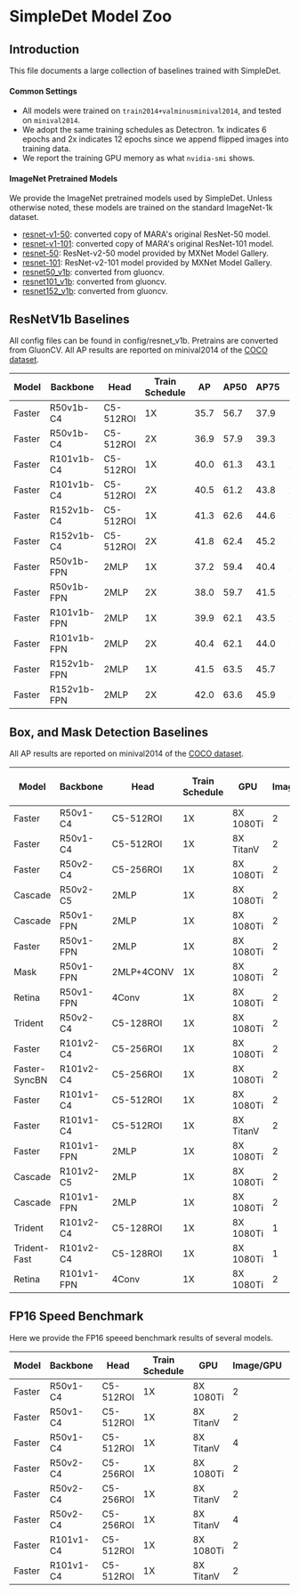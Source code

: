 # SimpleDet Model Zoo

## Introduction

This file documents a large collection of baselines trained with SimpleDet.

#### Common Settings
- All models were trained on ```train2014+valminusminival2014```, and tested on ```minival2014```.
- We adopt the same training schedules as Detectron. 1x indicates 6 epochs and 2x indicates 12 epochs since we append flipped images into training data.
- We report the training GPU memory as what ```nvidia-smi``` shows.

#### ImageNet Pretrained Models

We provide the ImageNet pretrained models used by SimpleDet. Unless otherwise noted, these models are trained on the standard ImageNet-1k dataset.

- [resnet-v1-50](https://simpledet-model.oss-cn-beijing.aliyuncs.com/resnet-v1-50-0000.params): converted copy of MARA's original ResNet-50 model.
- [resnet-v1-101](https://simpledet-model.oss-cn-beijing.aliyuncs.com/resnet-v1-101-0000.params): converted copy of MARA's original ResNet-101 model.
- [resnet-50](https://simpledet-model.oss-cn-beijing.aliyuncs.com/resnet-50-0000.params): ResNet-v2-50 model provided by MXNet Model Gallery.
- [resnet-101](https://simpledet-model.oss-cn-beijing.aliyuncs.com/resnet-101-0000.params): ResNet-v2-101 model provided by MXNet Model Gallery.
- [resnet50_v1b](https://simpledet-model.oss-cn-beijing.aliyuncs.com/resnet50_v1b-0000.params):
converted from gluoncv.
- [resnet101_v1b](https://simpledet-model.oss-cn-beijing.aliyuncs.com/resnet101_v1b-0000.params):
converted from gluoncv.
- [resnet152_v1b](https://simpledet-model.oss-cn-beijing.aliyuncs.com/resnet152_v1b-0000.params):
converted from gluoncv.

## ResNetV1b Baselines
All config files can be found in config/resnet_v1b.
Pretrains are converted from GluonCV. 
All AP results are reported on minival2014 of the [COCO dataset](http://cocodataset.org).

|Model|Backbone|Head|Train Schedule|AP|AP50|AP75|APs|APm|APl|
|-----|--------|----|--------------|--|----|----|---|---|---|
|Faster|R50v1b-C4|C5-512ROI|1X|35.7|56.7|37.9|18.6|40.4|48.1|
|Faster|R50v1b-C4|C5-512ROI|2X|36.9|57.9|39.3|19.9|41.4|50.2|
|Faster|R101v1b-C4|C5-512ROI|1X|40.0|61.3|43.1|21.5|44.8|54.3|
|Faster|R101v1b-C4|C5-512ROI|2X|40.5|61.2|43.8|22.5|44.8|55.4|
|Faster|R152v1b-C4|C5-512ROI|1X|41.3|62.6|44.6|23.4|46.2|55.6|
|Faster|R152v1b-C4|C5-512ROI|2X|41.8|62.4|45.2|23.2|46.0|56.9|
|Faster|R50v1b-FPN|2MLP|1X|37.2|59.4|40.4|22.3|41.3|47.6|
|Faster|R50v1b-FPN|2MLP|2X|38.0|59.7|41.5|22.2|41.6|48.8|
|Faster|R101v1b-FPN|2MLP|1X|39.9|62.1|43.5|23.1|44.4|51.1|
|Faster|R101v1b-FPN|2MLP|2X|40.4|62.1|44.0|23.2|44.4|52.7|
|Faster|R152v1b-FPN|2MLP|1X|41.5|63.5|45.7|24.7|46.0|53.3|
|Faster|R152v1b-FPN|2MLP|2X|42.0|63.6|45.9|24.8|45.9|55.0|

## Box, and Mask Detection Baselines
All AP results are reported on minival2014 of the [COCO dataset](http://cocodataset.org).

|Model|Backbone|Head|Train Schedule|GPU|Image/GPU|FP16|Train MEM|Train Speed|Box AP(Mask AP)|Link|
|-----|--------|----|--------------|---|---------|----|---------|-----------|---------------|----|
|Faster|R50v1-C4|C5-512ROI|1X|8X 1080Ti|2|no|8.4G|20 img/s|34.2|[model](https://simpledet-model.oss-cn-beijing.aliyuncs.com/faster_r50v1c4_c5_512roi_1x.zip)|
|Faster|R50v1-C4|C5-512ROI|1X|8X TitanV|2|yes|6.1G|49 img/s|34.4|[model](https://simpledet-model.oss-cn-beijing.aliyuncs.com/faster_r50v1c4_c5_512roi_1x_fp16.zip)|
|Faster|R50v2-C4|C5-256ROI|1X|8X 1080Ti|2|no|5.1G|33 img/s|32.8|[model](https://simpledet-model.oss-cn-beijing.aliyuncs.com/faster_r50v2c4_c5_256roi_1x.zip)|
|Cascade|R50v2-C5|2MLP|1X|8X 1080Ti|2|no|5.9G|25 img/s|38.8|[model](https://simpledet-model.oss-cn-beijing.aliyuncs.com/cascade_r50v2_c5_red_1x.zip)|
|Cascade|R50v1-FPN|2MLP|1X|8X 1080Ti|2|no|6.6G|21 img/s|40.3|[model](https://simpledet-model.oss-cn-beijing.aliyuncs.com/cascade_r50v1_fpn_1x.zip)|
|Faster|R50v1-FPN|2MLP|1X|8X 1080Ti|2|no|5.2G|36 img/s|36.5|[model](https://simpledet-model.oss-cn-beijing.aliyuncs.com/faster_r50v1_fpn_1x.zip)|
|Mask|R50v1-FPN|2MLP+4CONV|1X|8X 1080Ti|2|no|6.7G|19 img/s|37.1(33.7)|[model](https://simpledet-model.oss-cn-beijing.aliyuncs.com/mask_r50v1_fpn_1x.zip)|
|Retina|R50v1-FPN|4Conv|1X|8X 1080Ti|2|no|5.1G|44 img/s|35.6|[model](https://simpledet-model.oss-cn-beijing.aliyuncs.com/retina_r50v1_fpn_1x.zip)|
|Trident|R50v2-C4|C5-128ROI|1X|8X 1080Ti|2|no|7.2G|19 img/s|36.4|[model](https://simpledet-model.oss-cn-beijing.aliyuncs.com/tridentnet_r50v2c4_c5_1x.zip)|
|Faster|R101v2-C4|C5-256ROI|1X|8X 1080Ti|2|no|6.7G|25 img/s|37.6|[model](https://simpledet-model.oss-cn-beijing.aliyuncs.com/faster_r101v2c4_c5_256roi_1x.zip)|
|Faster-SyncBN|R101v2-C4|C5-256ROI|1X|8X 1080Ti|2|no|7.8G|17 img/s|38.6|[model](https://simpledet-model.oss-cn-beijing.aliyuncs.com/faster_r101v2c4_c5_256roi_syncbn_1x.zip)|
|Faster|R101v1-C4|C5-512ROI|1X|8X 1080Ti|2|no|10.2G|16 img/s|38.3|[model](https://simpledet-model.oss-cn-beijing.aliyuncs.com/faster_r101v1c4_c5_512roi_1x.zip)|
|Faster|R101v1-C4|C5-512ROI|1X|8X TitanV|2|yes|7.0G|35 img/s|38.1|[model](https://simpledet-model.oss-cn-beijing.aliyuncs.com/faster_r101v1c4_c5_512roi_1x_fp16.zip)|
|Faster|R101v1-FPN|2MLP|1X|8X 1080Ti|2|no|7.5G|24 img/s|38.7|[model](https://simpledet-model.oss-cn-beijing.aliyuncs.com/faster_r101v1_fpn_1x.zip)|
|Cascade|R101v2-C5|2MLP|1X|8X 1080Ti|2|no|7.6G|22 img/s|41.0|[model](https://simpledet-model.oss-cn-beijing.aliyuncs.com/cascade_r101v2_c5_red_1x.zip)|
|Cascade|R101v1-FPN|2MLP|1X|8X 1080Ti|2|no|8.7G|19 img/s|42.3|[model](https://simpledet-model.oss-cn-beijing.aliyuncs.com/cascade_r101v1_fpn_1x.zip)|
|Trident|R101v2-C4|C5-128ROI|1X|8X 1080Ti|1|no|6.6G|9 img/s|40.6|[model](https://simpledet-model.oss-cn-beijing.aliyuncs.com/tridentnet_r101v2c4_c5_1x.zip)|
|Trident-Fast|R101v2-C4|C5-128ROI|1X|8X 1080Ti|1|no|6.6G|9 img/s|39.9|[model](https://simpledet-model.oss-cn-beijing.aliyuncs.com/tridentnet_r101v2c4_c5_fastapprox_1x.zip)|
|Retina|R101v1-FPN|4Conv|1X|8X 1080Ti|2|no|7.1G|31 img/s|37.8|[model](https://simpledet-model.oss-cn-beijing.aliyuncs.com/retina_r101v1_fpn_1x.zip)|

## FP16 Speed Benchmark
Here we provide the FP16 speeed benchmark results of several models.

|Model|Backbone|Head|Train Schedule|GPU|Image/GPU|FP16|Train MEM|Train Speed|
|-----|--------|----|--------------|---|---------|----|---------|-----------|
|Faster|R50v1-C4|C5-512ROI|1X|8X 1080Ti|2|no|8.4G|20 img/s|
|Faster|R50v1-C4|C5-512ROI|1X|8X TitanV|2|yes|6.1G|49 img/s|
|Faster|R50v1-C4|C5-512ROI|1X|8X TitanV|4|yes|11.2G|55 img/s|
|Faster|R50v2-C4|C5-256ROI|1X|8X 1080Ti|2|no|5.1G|33 img/s|
|Faster|R50v2-C4|C5-256ROI|1X|8X TitanV|2|yes|3.8G|61 img/s|
|Faster|R50v2-C4|C5-256ROI|1X|8X TitanV|4|yes|6.6G|73 img/s|
|Faster|R101v1-C4|C5-512ROI|1X|8X 1080Ti|2|no|10.2G|16 img/s|
|Faster|R101v1-C4|C5-512ROI|1X|8X TitanV|2|yes|7.0G|35 img/s|

